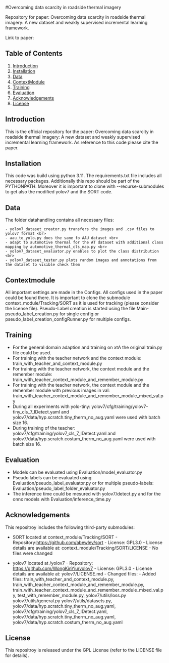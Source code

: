 #Overcoming data scarcity in roadside thermal imagery

Repository for paper: Overcoming data scarcity in roadside thermal imagery: A new dataset and weakly supervised incremental learning framework. <br>

Link to paper: 

## Table of Contents
1. [Introduction](#introduction)
2. [Installation](#installation)
3. [Data](#data)
4. [ContextModule](#contextmodule)
5. [Training](#training)
6. [Evaluation](#evaluation)
7. [Acknowledgements](#acknowledgements)
8. [License](#license)

## Introduction 
This is the official repository for the paper: Overcoming data scarcity in roadside thermal imagery: A new dataset and weakly supervised incremental learning framework. As reference to this code please cite the paper. 

## Installation
This code was build using python 3.11. The requirements.txt file includes all necessary packages. Additionally this repo should be part of the PYTHONPATH. Moreover it is important to clone with --recurse-submodules to get also the modified yolov7 and the SORT code.


## Data
The folder datahandling contains all necessary files: <br>
 
	- yolov7_dataset_creator.py transfers the images and .csv files to yolov7 format <br> 
	- aau_to_yolo.py does the same fo AAU dataset <br>
	- adapt to automotive thermal for the AT dataset with additional class mapping by automotive_thermal_cls_map.py <br>
	- yolov7_dataset_evaluator.py enables to plot the class distribution  <br>
	- yolov7_dataset_tester.py plots random images and annotations from the dataset to visible check them 

## Contextmodule
All important settings are made in the Configs. All configs used in the paper could be found there. It is important to clone the submodule context_module/Tracking/SORT as it is used for tracking (please consider the license file). Pseudo-Label creation is started using the file Main-pseudo_label_creation.py for single config or pseudo_label_creation_configRunner.py for multiple configs. 

## Training
- For the general domain adaption and training on xtA the original train.py file could be used.
- For training with the teacher network and the context module: train_with_teacher_and_context_module.py
- For training with the teacher network, the context module and the remember module: train_with_teacher_context_module_and_remember_module.py
- For training with the teacher network, the context module and the remember module with previous images in val: train_with_teacher_context_module_and_remember_module_mixed_val.py
- During all experiments with yolo-tiny:  yolov7/cfg/training/yolov7-tiny_cls_7_IDetect.yaml  and yolov7/data/hyp.scratch.tiny_therm_no_aug.yaml were used with batch size 16. 
- During training of the teacher: yolov7/cfg/training/yolov7_cls_7_IDetect.yaml and yolov7/data/hyp.scratch.costum_therm_no_aug.yaml were used with batch size 16.

## Evaluation
- Models can be evaluated using Evaluation/model_evaluator.py
- Pseudo labels can be evaluated using Evaluation/pseudo_label_evaluator.py or for multiple pseudo-labels: Evaluation/pseudo_label_folder_evaluator.py
- The inference time could be mesured with yolov7/detect.py and for the onnx models with Evaluation/inference_time.py

## Acknowledgements
This repositroy includes the following third-party submodules: <br>

- SORT located at context_module/Tracking/SORT - 
  Repository:https://github.com/abewley/sort - 
  License: GPL3.0 - 
  License details are available at: context_module/Tracking/SORT/LICENSE - 
  No files were changed

- yolov7 located at /yolov7 - 
  Repository: https://github.com/WongKinYiu/yolov7 - 
  License: GPL3.0 - 
  License details are available at: yolov7/LICENSE.md - 
  Changed files: -
  Added files: train_with_teacher_and_context_module.py, train_with_teacher_context_module_and_remember_module.py, train_with_teacher_context_module_and_remember_module_mixed_val.py, test_with_remember_module.py, yolov7/utils/loss.py yolov7/utils/general.py yolov7/utils/datasets.py, yolov7/data/hyp.scratch.tiny_therm_no_aug.yaml, yolov7/cfg/training/yolov7_cls_7_IDetect.yaml, yolov7/data/hyp.scratch.tiny_therm_no_aug.yaml, yolov7/data/hyp.scratch.costum_therm_no_aug.yaml

## License
This repositroy is released under the GPL License (refer to the LICENSE file for details). 
